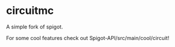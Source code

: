 # circuitmc
A simple fork of spigot.

For some cool features check out Spigot-API/src/main/cool/circuit!
